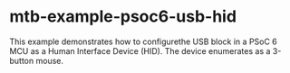# mtb-example-psoc6-usb-hid
This example demonstrates how to configurethe USB block in a PSoC 6 MCU as a Human Interface Device (HID). The device enumerates as a 3-button mouse.
